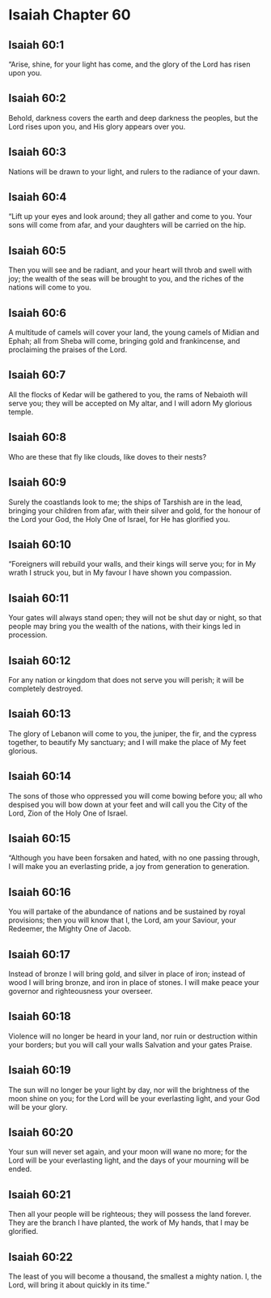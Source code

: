 # Isaiah Chapter 60

## Isaiah 60:1
“Arise, shine, for your light has come, and the glory of the Lord has risen upon you.

## Isaiah 60:2
Behold, darkness covers the earth and deep darkness the peoples, but the Lord rises upon you, and His glory appears over you.

## Isaiah 60:3
Nations will be drawn to your light, and rulers to the radiance of your dawn.

## Isaiah 60:4
“Lift up your eyes and look around; they all gather and come to you. Your sons will come from afar, and your daughters will be carried on the hip.

## Isaiah 60:5
Then you will see and be radiant, and your heart will throb and swell with joy; the wealth of the seas will be brought to you, and the riches of the nations will come to you.

## Isaiah 60:6
A multitude of camels will cover your land, the young camels of Midian and Ephah; all from Sheba will come, bringing gold and frankincense, and proclaiming the praises of the Lord.

## Isaiah 60:7
All the flocks of Kedar will be gathered to you, the rams of Nebaioth will serve you; they will be accepted on My altar, and I will adorn My glorious temple.

## Isaiah 60:8
Who are these that fly like clouds, like doves to their nests?

## Isaiah 60:9
Surely the coastlands look to me; the ships of Tarshish are in the lead, bringing your children from afar, with their silver and gold, for the honour of the Lord your God, the Holy One of Israel, for He has glorified you.

## Isaiah 60:10
“Foreigners will rebuild your walls, and their kings will serve you; for in My wrath I struck you, but in My favour I have shown you compassion.

## Isaiah 60:11
Your gates will always stand open; they will not be shut day or night, so that people may bring you the wealth of the nations, with their kings led in procession.

## Isaiah 60:12
For any nation or kingdom that does not serve you will perish; it will be completely destroyed.

## Isaiah 60:13
The glory of Lebanon will come to you, the juniper, the fir, and the cypress together, to beautify My sanctuary; and I will make the place of My feet glorious.

## Isaiah 60:14
The sons of those who oppressed you will come bowing before you; all who despised you will bow down at your feet and will call you the City of the Lord, Zion of the Holy One of Israel.

## Isaiah 60:15
“Although you have been forsaken and hated, with no one passing through, I will make you an everlasting pride, a joy from generation to generation.

## Isaiah 60:16
You will partake of the abundance of nations and be sustained by royal provisions; then you will know that I, the Lord, am your Saviour, your Redeemer, the Mighty One of Jacob.

## Isaiah 60:17
Instead of bronze I will bring gold, and silver in place of iron; instead of wood I will bring bronze, and iron in place of stones. I will make peace your governor and righteousness your overseer.

## Isaiah 60:18
Violence will no longer be heard in your land, nor ruin or destruction within your borders; but you will call your walls Salvation and your gates Praise.

## Isaiah 60:19
The sun will no longer be your light by day, nor will the brightness of the moon shine on you; for the Lord will be your everlasting light, and your God will be your glory.

## Isaiah 60:20
Your sun will never set again, and your moon will wane no more; for the Lord will be your everlasting light, and the days of your mourning will be ended.

## Isaiah 60:21
Then all your people will be righteous; they will possess the land forever. They are the branch I have planted, the work of My hands, that I may be glorified.

## Isaiah 60:22
The least of you will become a thousand, the smallest a mighty nation. I, the Lord, will bring it about quickly in its time.”
